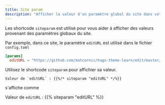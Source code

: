 ```yaml
---
title: Site param
description: "Afficher la valeur d'un paramètre global du site dans votre page"
---
```


Les shortcode `siteparam` est utilisé pour vous aider à afficher des valeurs provenant des paramètres globaux du site.

Par exemple, dans ce site, le paramètre `editURL` est utilisé dans le fichier `config.toml`

```toml
[params]
  editURL = "https://github.com/matcornic/hugo-theme-learn/edit/master/exampleSite/content/"
```

Utilisez le shortcode `siteparam` pour affichier sa valeur.

```
Valeur de `editURL` : {{%/* siteparam "editURL" */%}}
```

s'affiche comme

Valeur de `editURL` : {{% siteparam "editURL" %}}
